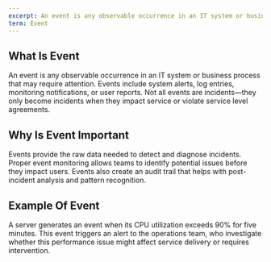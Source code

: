 ```yaml
---
excerpt: An event is any observable occurrence in an IT system or business process that may require attention.
term: Event
---
```

## What Is Event

An event is any observable occurrence in an IT system or business process that may require attention. Events include system alerts, log entries, monitoring notifications, or user reports. Not all events are incidents—they only become incidents when they impact service or violate service level agreements.

## Why Is Event Important

Events provide the raw data needed to detect and diagnose incidents. Proper event monitoring allows teams to identify potential issues before they impact users. Events also create an audit trail that helps with post-incident analysis and pattern recognition.

## Example Of Event

A server generates an event when its CPU utilization exceeds 90% for five minutes. This event triggers an alert to the operations team, who investigate whether this performance issue might affect service delivery or requires intervention.